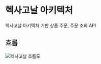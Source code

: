 # 헥사고날 아키텍처
헥사고날 아키텍처 기반 상품 주문, 주문 조회 API
## 흐름
![헥사고날 흐름도](https://github.com/leejw951208/hexagonal-architecture/assets/108619836/a871ba80-b0cc-4bf4-b660-7fafca2d8b21)
